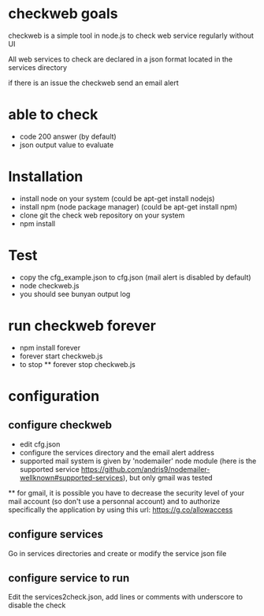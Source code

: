 # checkweb goals

checkweb is a simple tool in node.js to check web service regularly without UI

All web services to check are declared in a json format located in the services directory

if there is an issue the checkweb send an email alert

# able to check

* code 200 answer (by default)
* json output value to evaluate


# Installation

* install node on your system (could be apt-get install nodejs)
* install npm (node package manager) (could be apt-get install npm)
* clone git the check web repository on your system
* npm install


# Test

* copy the cfg_example.json to cfg.json (mail alert is disabled by default)
* node checkweb.js
* you should see bunyan output log

# run checkweb forever


* npm install forever
* forever start checkweb.js
* to stop
** forever stop checkweb.js

# configuration

## configure checkweb

* edit cfg.json
* configure the services directory and the email alert address
* supported mail system is given by 'nodemailer' node module (here is the supported service https://github.com/andris9/nodemailer-wellknown#supported-services), but only gmail was tested

** for gmail, it is possible you have to decrease the security level of your mail account (so don't use a personnal account) and to authorize specifically the application by using this url:  https://g.co/allowaccess


## configure services

Go in services directories and create or modify the service json file

## configure service to run

Edit the services2check.json, add lines or comments with underscore to disable the check
